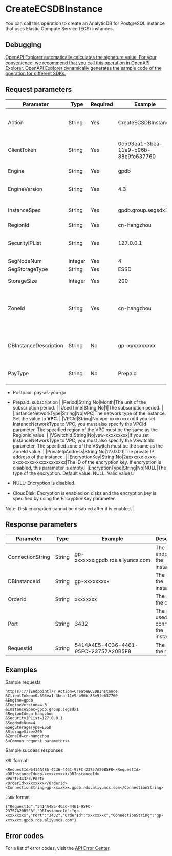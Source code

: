 # CreateECSDBInstance

You can call this operation to create an AnalyticDB for PostgreSQL instance that uses Elastic Compute Service \(ECS\) instances.

## Debugging

[OpenAPI Explorer automatically calculates the signature value. For your convenience, we recommend that you call this operation in OpenAPI Explorer. OpenAPI Explorer dynamically generates the sample code of the operation for different SDKs.](https://api.aliyun.com/#product=gpdb&api=CreateECSDBInstance&type=RPC&version=2016-05-03)

## Request parameters

|Parameter|Type|Required|Example|Description|
|---------|----|--------|-------|-----------|
|Action|String|Yes|CreateECSDBInstance|The operation that you want to perform. Set the value to CreateECSDBInstance. |
|ClientToken|String|Yes|0c593ea1-3bea-11e9-b96b-88e9fe637760|The client token that is used to ensure the idempotence of the request. |
|Engine|String|Yes|gpdb|The database engine. Set the value to gpdb. |
|EngineVersion|String|Yes|4.3|The version of the database engine. Set the value to 4.3. |
|InstanceSpec|String|Yes|gpdb.group.segsdx1|The instance type. For more information, see [Instance types](~~86942~~). |
|RegionId|String|Yes|cn-hangzhou|The ID of the region. |
|SecurityIPList|String|Yes|127.0.0.1|The IP addresses that are allowed to access the instance. Default value: `127.0.0.1`. |
|SegNodeNum|Integer|Yes|4|The number of nodes. |
|SegStorageType|String|Yes|ESSD|The type of disks. |
|StorageSize|Integer|Yes|200|The storage capacity. Unit: GB. |
|ZoneId|String|Yes|cn-hangzhou|The ID of the zone. For example, cn-hangzhou-d. You can call DescribeRegions to query available zones. |
|DBInstanceDescription|String|No|gp-xxxxxxxxxx|The description of the instance. The description cannot exceed 256 characters in length. |
|PayType|String|No|Prepaid|The billing method of the instance. Valid values:

-   Postpaid: pay-as-you-go
-   Prepaid: subscription |
|Period|String|No|Month|The unit of the subscription period. |
|UsedTime|String|No|1|The subscription period. |
|InstanceNetworkType|String|No|VPC|The network type of the instance. Set the value to **VPC**. |
|VPCId|String|No|vpc-xxxxxxxxxx|If you set InstanceNetworkType to VPC, you must also specify the VPCId parameter. The specified region of the VPC must be the same as the RegionId value. |
|VSwitchId|String|No|vsw-xxxxxxxxx|If you set InstanceNetworkType to VPC, you must also specify the VSwitchId parameter. The specified zone of the VSwitch must be the same as the ZoneId value. |
|PrivateIpAddress|String|No|127.0.0.1|The private IP address of the instance. |
|EncryptionKey|String|No|2axxxxxx-xxxx-xxxx-xxxx-xxxxxxxxxxxx|The ID of the encryption key. If encryption is disabled, this parameter is empty.|
|EncryptionType|String|No|NULL|The type of the encryption. Default value: NULL. Valid values:

-   NULL: Encryption is disabled.
-   CloudDisk: Encryption is enabled on disks and the encryption key is specified by using the EncryptionKey parameter.

Note: Disk encryption cannot be disabled after it is enabled. |

## Response parameters

|Parameter|Type|Example|Description|
|---------|----|-------|-----------|
|ConnectionString|String|gp-xxxxxxx.gpdb.rds.aliyuncs.com|The endpoint of the instance. |
|DBInstanceId|String|gp-xxxxxxxxx|The ID of the instance. |
|OrderId|String|xxxxxxxx|The ID of the order. |
|Port|String|3432|The port used to connect to the instance. |
|RequestId|String|5414A4E5-4C36-4461-95FC-23757A20B5F8|The ID of the request. |

## Examples

Sample requests

```
http(s)://[Endpoint]/? Action=CreateECSDBInstance
&ClientToken=0c593ea1-3bea-11e9-b96b-88e9fe637760
&Engine=gpdb
&EngineVersion=4.3
&InstanceSpec=gpdb.group.segsdx1
&RegionId=cn-hangzhou
&SecurityIPList=127.0.0.1
&SegNodeNum=4
&SegStorageType=ESSD
&StorageSize=200
&ZoneId=cn-hangzhou
&<Common request parameters>
```

Sample success responses

`XML` format

```
<RequestId>5414A4E5-4C36-4461-95FC-23757A20B5F8</RequestId>
<DBInstanceId>gp-xxxxxxxxx</DBInstanceId>
<Port>3432</Port>
<OrderId>xxxxxxxx</OrderId>
<ConnectionString>gp-xxxxxxx.gpdb.rds.aliyuncs.com</ConnectionString>
```

`JSON` format

```
{"RequestId":"5414A4E5-4C36-4461-95FC-23757A20B5F8","DBInstanceId":"gp-xxxxxxxxx","Port":"3432","OrderId":"xxxxxxxx","ConnectionString":"gp-xxxxxxx.gpdb.rds.aliyuncs.com"}
```

## Error codes

For a list of error codes, visit the [API Error Center](https://error-center.alibabacloud.com/status/product/gpdb).


